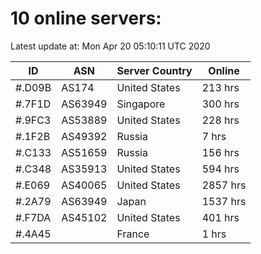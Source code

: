 # 10 online servers:

Latest update at: Mon Apr 20 05:10:11 UTC 2020

| ID | ASN | Server Country | Online |
| -- | --- | -------------- | ------ |
| #.D09B | AS174 | United States | 213 hrs |
| #.7F1D | AS63949 | Singapore | 300 hrs |
| #.9FC3 | AS53889 | United States | 228 hrs |
| #.1F2B | AS49392 | Russia | 7 hrs |
| #.C133 | AS51659 | Russia | 156 hrs |
| #.C348 | AS35913 | United States | 594 hrs |
| #.E069 | AS40065 | United States | 2857 hrs |
| #.2A79 | AS63949 | Japan | 1537 hrs |
| #.F7DA | AS45102 | United States | 401 hrs |
| #.4A45 |  | France | 1 hrs |

